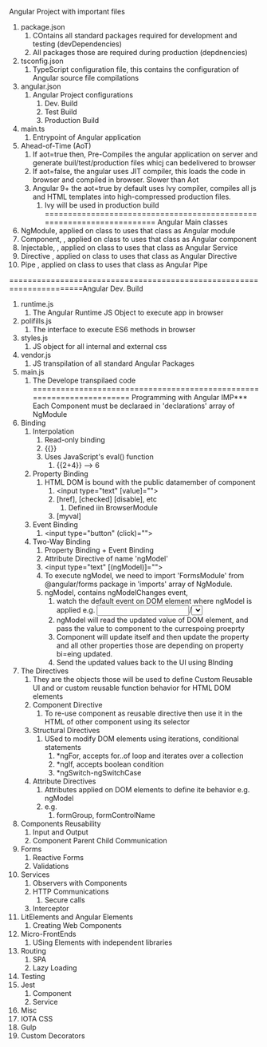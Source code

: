 Angular Project with important files
1. package.json
   1. COntains all standard packages required for development and testing (devDependencies)
   2. All packages those are required during production (depdnencies)
2. tsconfig.json
   1. TypeScript configuration file, this contains the configuration of Angular source file compilations
3. angular.json
   1. Angular Project configurations
      1. Dev. Build
      2. Test Build
      3. Production Build
4. main.ts
   1. Entrypoint of Angular application
5. Ahead-of-Time (AoT)
   1. If aot=true then, Pre-Compiles the angular application on server and generate buil/test/production files whicj can bedelivered to browser
   2. If aot=false, the angular uses JIT compiler, this loads the code in browser and compiled in browser. Slower than Aot
   3. Angular 9+ the aot=true by default uses Ivy compiler, compiles all js and HTML templates into high-compressed production files.
      1. Ivy will be used in production build
======================================================================
Angular Main classes
1. NgModule, applied on class to uses that class as Angular module
2. Component, , applied on class to uses that class as Angular component
3. Injectable, , applied on class to uses that class as Angular Service
4. Directive , applied on class to uses that class as Angular Directive
5. Pipe , applied on class to uses that class as Angular Pipe
  
======================================================================Angular Dev. Build
1. runtime.js
   1. The Angular Runtime JS Object to execute app in browser
2. polifills.js
   1. The interface to execute ES6 methods in browser
3. styles.js
   1. JS object for all internal and external css
4. vendor.js
   1. JS transpilation of all standard Angular Packages
5. main.js
   1. The Develope transpilaed code
======================================================================
Programming with Angular
IMP*** Each Component must be declaraed in 'declarations' array of NgModule 
1. Binding
   1. Interpolation
      1. Read-only binding
      2. {{<PUBLIC-DATA-MEMBER-FROM-COMPONENT>}}
      3. Uses JavaScript's eval() function
         1. {{2+4}} --> 6
   2. Property Binding
      1. HTML DOM is bound with the public datamember of component
         1. <input type="text" [value]="<PUBLIC-DATA-MEMBER-FROM-COMPONENT>">
         2. [href], [checked] [disable], etc
            1. Defined iin BrowserModule
         3. [myval]
   3. Event Binding
      1. <input type="button" (click)="<PUBLIC-METHOD-FROM-COMPONENT>">
   4. Two-Way Binding
      1. Property Binding + Event Binding
      2. Attribute Directive of name 'ngModel'
      3. <input type="text" [(ngModel)]="<PUBLIC-DATA-MEMBER-FROM-COMPONENT>">
      4. To execute ngModel, we need to import 'FormsModule' from @angular/forms package in 'imports' array of NgModule.
      5. ngModel, contains ngModelChanges event, 
         1. watch the default event on DOM element where ngModel is applied e.g. <input>/<select> DOM elemnt's, the default event is 'change'
         2. ngModel will read the updated value of DOM element, and pass the value to component to the currespoing proeprty 
         3. Component will update itself and then update the property and all other properties those are depending on property bi=eing updated.
         4. Send the updated values back to the UI using BInding
2. The Directives
   1. They are the objects those will be used to define Custom Reusable UI and or custom reusable function behavior for HTML DOM elements
   2. Component Directive
      1. To re-use component as reusable directive then use it in the HTML of other component using its selector
   3. Structural Directives
      1. USed to modify DOM elements using iterations, conditional statements
         1. *ngFor, accepts for..of loop and iterates over a collection
         2. *ngIf, accepts boolean condition
         3. *ngSwitch-ngSwitchCase
   4. Attribute Directives
      1. Attributes applied on DOM elements to define ite behavior e.g. ngModel
      2. e.g.
         1. formGroup, formControlName
3. Components Reusability
   1. Input and Output
   2. Component Parent Child Communication 
4. Forms
   1. Reactive Forms
   2. Validations
5. Services
   1. Observers with Components
   2. HTTP Communications
      1. Secure calls 
   3. Interceptor
6. LitElements and Angular Elements
   1. Creating Web Components
7. Micro-FrontEnds
   1. USing Elements with independent libraries
8. Routing
   1. SPA 
   2. Lazy Loading
9.  Testing
   3. Jest
      1. Component
      2. Service
10. Misc
   4.  IOTA CSS
   5.  Gulp
   6.  Custom Decorators
